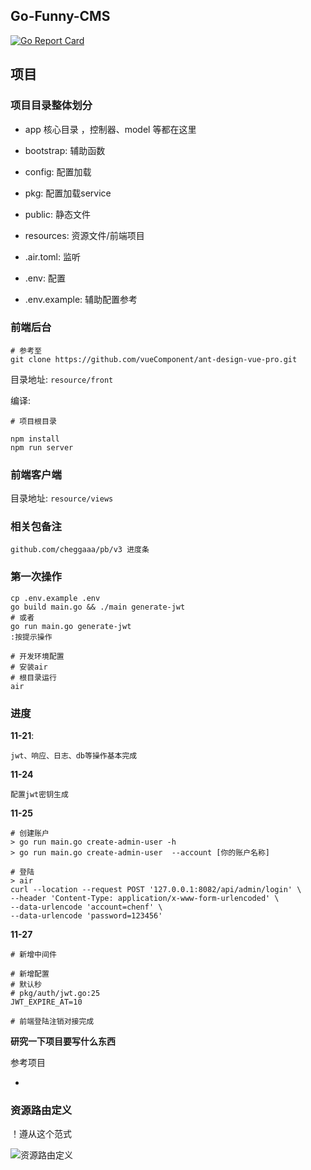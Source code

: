 ## Go-Funny-CMS

[![Go Report Card](https://goreportcard.com/badge/github.com/Lets-Go-together/go-funny-cms)](https://goreportcard.com/report/github.com/Lets-Go-together/go-funny-cms)

## 项目

### 项目目录整体划分

- app 核心目录 ，控制器、model 等都在这里

- bootstrap:  辅助函数

- config:  配置加载

- pkg:  配置加载service

- public:  静态文件

- resources: 资源文件/前端项目

- .air.toml:  监听

- .env: 配置

- .env.example: 辅助配置参考

### 前端后台

    # 参考至
    git clone https://github.com/vueComponent/ant-design-vue-pro.git
    
目录地址: `resource/front`
    
编译:
    
    # 项目根目录
    
    npm install
    npm run server
    
### 前端客户端

目录地址: `resource/views`
    

### 相关包备注

    github.com/cheggaaa/pb/v3 进度条
    
### 第一次操作

    cp .env.example .env
    go build main.go && ./main generate-jwt
    # 或者
    go run main.go generate-jwt
    :按提示操作
    
    # 开发环境配置
    # 安装air
    # 根目录运行
    air
    
### 进度

**11-21**: 

    jwt、响应、日志、db等操作基本完成
    
**11-24**

    配置jwt密钥生成
    
**11-25**

    # 创建账户
    > go run main.go create-admin-user -h
    > go run main.go create-admin-user  --account [你的账户名称]
    
    # 登陆
    > air
    curl --location --request POST '127.0.0.1:8082/api/admin/login' \
    --header 'Content-Type: application/x-www-form-urlencoded' \
    --data-urlencode 'account=chenf' \
    --data-urlencode 'password=123456'

**11-27**

    # 新增中间件
    
    # 新增配置
    # 默认秒
    # pkg/auth/jwt.go:25
    JWT_EXPIRE_AT=10
    
    # 前端登陆注销对接完成

**研究一下项目要写什么东西**

参考项目

- 

### 资源路由定义

！遵从这个范式

![资源路由定义](https://images2015.cnblogs.com/blog/1128628/201703/1128628-20170321171908565-765352970.png)
